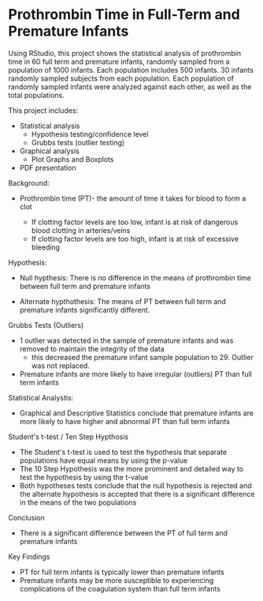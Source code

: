 ﻿# Prothrombin Time in Full-Term and Premature Infants
 
Using RStudio, this project shows the statistical analysis of prothrombin time in 60 full term and premature infants, randomly sampled from a population of 1000 infants. Each population includes 500 infants. 30 infants randomly sampled subjects from each population. Each population of randomly sampled infants were analyzed against each other, as well as the total populations.
 
This project includes:
  - Statistical analysis
     - Hypothesis testing/confidence level
     - Grubbs tests (outlier testing)
  - Graphical analysis
     - Plot Graphs and Boxplots
 - PDF presentation
 
Background:   

 -  Prothrombin time (PT)- the amount of time it takes for blood to form a clot
   
     - If clotting factor levels are too low, infant is at risk of dangerous blood clotting in arteries/veins
     - If clotting factor levels are too high, infant is at risk of excessive bleeding
    
Hypothesis:

 - Null hypthesis: There is no difference in the means of prothrombin time between full term and premature infants
  
  - Alternate hypthothesis: The means of PT between full term and premature infants significantly different.

Grubbs Tests (Outliers)
- 1 outlier was detected in the sample of premature infants and was removed to maintain the integrity of the data
  - this decreased the premature infant sample population to 29. Outlier was not replaced.
- Premature infants are more likely to have irregular (outliers) PT than full term infants

Statistical Analystis:

- Graphical and Descriptive Statistics conclude that premature infants are more likely to have higher and abnormal PT than full term infants

Student's t-test / Ten Step Hypthosis
- The Student's t-test is used to test the hypothesis that separate populations have equal means by using the p-value
- The 10 Step Hypothesis was the more prominent and detailed way to test the hypothesis by using the t-value
- Both hypotheses tests conclude that the null hypothesis is rejected and the alternate hypothesis is accepted that there is a significant difference in the means of the two populations

Conclusion 
 - There is a significant difference between the PT of full term and premature infants

Key Findings
- PT for full term infants is typically lower than premature infants
- Premature infants may be more susceptible to experiencing complications of the coagulation system than full term infants
 

